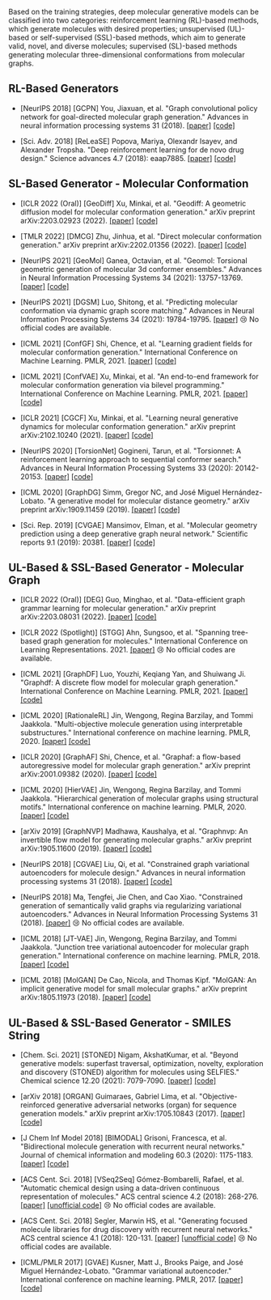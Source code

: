 Based on the training strategies, deep molecular generative models can be classified into two categories: reinforcement learning (RL)-based methods, which generate molecules with desired properties; unsupervised (UL)-based or self-supervised (SSL)-based methods, which aim to generate valid, novel, and diverse molecules; supervised (SL)-based methods generating molecular three-dimensional conformations from molecular graphs. 

## RL-Based Generators

- [NeurIPS 2018] [GCPN] You, Jiaxuan, et al. "Graph convolutional policy network for goal-directed molecular graph generation." Advances in neural information processing systems 31 (2018). [[paper]](https://proceedings.neurips.cc/paper/2018/hash/d60678e8f2ba9c540798ebbde31177e8-Abstract.html) [[code]](https://github.com/bowenliu16/rl_graph_generation) 

- [Sci. Adv. 2018] [ReLeaSE] Popova, Mariya, Olexandr Isayev, and Alexander Tropsha. "Deep reinforcement learning for de novo drug design." Science advances 4.7 (2018): eaap7885. [[paper]](https://www.science.org/doi/10.1126/sciadv.aap7885) [[code]](https://github.com/isayev/ReLeaSE)



## SL-Based Generator - Molecular Conformation

- [ICLR 2022 (Oral)] [GeoDiff] Xu, Minkai, et al. "Geodiff: A geometric diffusion model for molecular conformation generation." arXiv preprint arXiv:2203.02923 (2022). [[paper]](https://openreview.net/forum?id=PzcvxEMzvQC) [[code]](https://github.com/MinkaiXu/GeoDiff) 

- [TMLR 2022] [DMCG] Zhu, Jinhua, et al. "Direct molecular conformation generation." arXiv preprint arXiv:2202.01356 (2022). [[paper]](https://arxiv.org/abs/2202.01356) [[code]](https://github.com/DirectMolecularConfGen/DMCG) 

- [NeurIPS 2021] [GeoMol] Ganea, Octavian, et al. "Geomol: Torsional geometric generation of molecular 3d conformer ensembles." Advances in Neural Information Processing Systems 34 (2021): 13757-13769. [[paper]](https://proceedings.neurips.cc/paper/2021/hash/725215ed82ab6306919b485b81ff9615-Abstract.html) [[code]](https://github.com/PattanaikL/GeoMol)

- [NeurIPS 2021] [DGSM] Luo, Shitong, et al. "Predicting molecular conformation via dynamic graph score matching." Advances in Neural Information Processing Systems 34 (2021): 19784-19795. [[paper]](https://proceedings.neurips.cc/paper/2021/hash/a45a1d12ee0fb7f1f872ab91da18f899-Abstract.html) 😢 No official codes are available.

- [ICML 2021] [ConfGF] Shi, Chence, et al. "Learning gradient fields for molecular conformation generation." International Conference on Machine Learning. PMLR, 2021. [[paper]](http://proceedings.mlr.press/v139/shi21b.html) [[code]](https://github.com/DeepGraphLearning/ConfGF) 

- [ICML 2021] [ConfVAE] Xu, Minkai, et al. "An end-to-end framework for molecular conformation generation via bilevel programming." International Conference on Machine Learning. PMLR, 2021. [[paper]](http://proceedings.mlr.press/v139/xu21f.html) [[code]](https://github.com/MinkaiXu/ConfVAE-ICML21) 

- [ICLR 2021] [CGCF] Xu, Minkai, et al. "Learning neural generative dynamics for molecular conformation generation." arXiv preprint arXiv:2102.10240 (2021). [[paper]](https://arxiv.org/abs/2102.10240) [[code]](https://github.com/DeepGraphLearning/CGCF-ConfGen) 

- [NeurIPS 2020] [TorsionNet] Gogineni, Tarun, et al. "Torsionnet: A reinforcement learning approach to sequential conformer search." Advances in Neural Information Processing Systems 33 (2020): 20142-20153. [[paper]](https://proceedings.neurips.cc/paper/2020/hash/e904831f48e729f9ad8355a894334700-Abstract.html) [[code]](https://github.com/tarungog/torsionnet_paper_version) 

- [ICML 2020] [GraphDG] Simm, Gregor NC, and José Miguel Hernández-Lobato. "A generative model for molecular distance geometry." arXiv preprint arXiv:1909.11459 (2019). [[paper]](https://arxiv.org/abs/1909.11459) [[code]](https://github.com/gncs/graphdg) 

- [Sci. Rep. 2019] [CVGAE] Mansimov, Elman, et al. "Molecular geometry prediction using a deep generative graph neural network." Scientific reports 9.1 (2019): 20381. [[paper]](https://www.nature.com/articles/s41598-019-56773-5) [[code]](https://github.com/nyu-dl/dl4chem-geometry) 



## UL-Based & SSL-Based Generator - Molecular Graph

- [ICLR 2022 (Oral)] [DEG] Guo, Minghao, et al. "Data-efficient graph grammar learning for molecular generation." arXiv preprint arXiv:2203.08031 (2022). [[paper]](https://openreview.net/forum?id=l4IHywGq6a) [[code]](https://github.com/gmh14/data_efficient_grammar) 

- [ICLR 2022 (Spotlight)] [STGG] Ahn, Sungsoo, et al. "Spanning tree-based graph generation for molecules." International Conference on Learning Representations. 2021. [[paper]](https://openreview.net/forum?id=w60btE_8T2m) 😢 No official codes are available. 

- [ICML 2021] [GraphDF] Luo, Youzhi, Keqiang Yan, and Shuiwang Ji. "Graphdf: A discrete flow model for molecular graph generation." International Conference on Machine Learning. PMLR, 2021. [[paper]](https://proceedings.mlr.press/v139/luo21a.html) [[code]](https://github.com/lakshayguta/BTP/tree/378aac3ae9620aac43a995bcbfb71288593a04c9/DIG-main/dig/ggraph/GraphDF) 

- [ICML 2020] [RationaleRL] Jin, Wengong, Regina Barzilay, and Tommi Jaakkola. "Multi-objective molecule generation using interpretable substructures." International conference on machine learning. PMLR, 2020. [[paper]](https://proceedings.mlr.press/v119/jin20b.html) [[code]](https://github.com/wengong-jin/multiobj-rationale) 

- [ICLR 2020] [GraphAF] Shi, Chence, et al. "Graphaf: a flow-based autoregressive model for molecular graph generation." arXiv preprint arXiv:2001.09382 (2020). [[paper]](https://arxiv.org/abs/2001.09382) [[code]](https://github.com/DeepGraphLearning/GraphAF) 

- [ICML 2020] [HierVAE] Jin, Wengong, Regina Barzilay, and Tommi Jaakkola. "Hierarchical generation of molecular graphs using structural motifs." International conference on machine learning. PMLR, 2020. [[paper]](https://proceedings.mlr.press/v119/jin20a.html) [[code]](https://github.com/wengong-jin/hgraph2graph/)

- [arXiv 2019] [GraphNVP] Madhawa, Kaushalya, et al. "Graphnvp: An invertible flow model for generating molecular graphs." arXiv preprint arXiv:1905.11600 (2019). [[paper]](https://arxiv.org/abs/1905.11600) [[code]](https://github.com/pfnet-research/graph-nvp)

- [NeurIPS 2018] [CGVAE] Liu, Qi, et al. "Constrained graph variational autoencoders for molecule design." Advances in neural information processing systems 31 (2018). [[paper]](https://proceedings.neurips.cc/paper/2018/hash/b8a03c5c15fcfa8dae0b03351eb1742f-Abstract.html) [[code]](https://github.com/drigoni/ConditionalCGVAE) 

- [NeurIPS 2018] Ma, Tengfei, Jie Chen, and Cao Xiao. "Constrained generation of semantically valid graphs via regularizing variational autoencoders." Advances in Neural Information Processing Systems 31 (2018). [[paper]](https://proceedings.neurips.cc/paper/2018/hash/1458e7509aa5f47ecfb92536e7dd1dc7-Abstract.html) 😢 No official codes are available. 

- [ICML 2018] [JT-VAE] Jin, Wengong, Regina Barzilay, and Tommi Jaakkola. "Junction tree variational autoencoder for molecular graph generation." International conference on machine learning. PMLR, 2018. [[paper]](https://proceedings.mlr.press/v80/jin18a.html) [[code]](https://github.com/wengong-jin/icml18-jtnn)

- [ICML 2018] [MolGAN] De Cao, Nicola, and Thomas Kipf. "MolGAN: An implicit generative model for small molecular graphs." arXiv preprint arXiv:1805.11973 (2018). [[paper]](https://arxiv.org/abs/1805.11973) [[code]](https://github.com/nicola-decao/MolGAN)



## UL-Based & SSL-Based Generator - SMILES String

- [Chem. Sci. 2021] [STONED] Nigam, AkshatKumar, et al. "Beyond generative models: superfast traversal, optimization, novelty, exploration and discovery (STONED) algorithm for molecules using SELFIES." Chemical science 12.20 (2021): 7079-7090. [[paper]](https://pubs.rsc.org/en/content/articlehtml/2021/sc/d1sc00231g) [[code]](https://github.com/aspuru-guzik-group/stoned-selfies) 

- [arXiv 2018] [ORGAN] Guimaraes, Gabriel Lima, et al. "Objective-reinforced generative adversarial networks (organ) for sequence generation models." arXiv preprint arXiv:1705.10843 (2017). [[paper]](https://arxiv.org/abs/1705.10843) [[code]](https://github.com/gablg1/ORGAN)

- [J Chem Inf Model 2018] [BIMODAL] Grisoni, Francesca, et al. "Bidirectional molecule generation with recurrent neural networks." Journal of chemical information and modeling 60.3 (2020): 1175-1183. [[paper]](https://pubs.acs.org/doi/full/10.1021/acs.jcim.9b00943) [[code]](https://github.com/ETHmodlab/BIMODAL) 

- [ACS Cent. Sci. 2018] [VSeq2Seq] Gómez-Bombarelli, Rafael, et al. "Automatic chemical design using a data-driven continuous representation of molecules." ACS central science 4.2 (2018): 268-276. [[paper]](https://pubs.acs.org/doi/10.1021/acscentsci.7b00572) [[unofficial code]](https://github.com/aksub99/molecular-vae) 😢 No official codes are available.

- [ACS Cent. Sci. 2018] Segler, Marwin HS, et al. "Generating focused molecule libraries for drug discovery with recurrent neural networks." ACS central science 4.1 (2018): 120-131. [[paper]](https://pubs.acs.org/doi/full/10.1021/acscentsci.7b00512) [[unofficial code]](https://github.com/jaechanglim/molecule-generator) 😢 No official codes are available.

- [ICML/PMLR 2017] [GVAE] Kusner, Matt J., Brooks Paige, and José Miguel Hernández-Lobato. "Grammar variational autoencoder." International conference on machine learning. PMLR, 2017. [[paper]](https://arxiv.org/abs/1703.01925) [[code]](https://github.com/mkusner/grammarVAE) 



<!-- ## Format

- [conference/journal name year] <MLA cite> [[paper]]() [[code]]() 

-->
